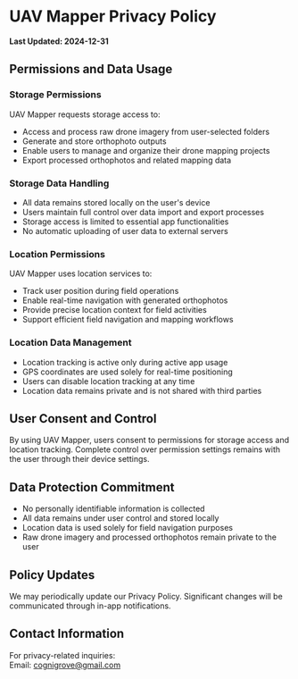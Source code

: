 # UAV Mapper Privacy Policy

**Last Updated: 2024-12-31**

## Permissions and Data Usage

### Storage Permissions
UAV Mapper requests storage access to:
* Access and process raw drone imagery from user-selected folders
* Generate and store orthophoto outputs
* Enable users to manage and organize their drone mapping projects
* Export processed orthophotos and related mapping data

### Storage Data Handling
* All data remains stored locally on the user's device
* Users maintain full control over data import and export processes
* Storage access is limited to essential app functionalities
* No automatic uploading of user data to external servers

### Location Permissions
UAV Mapper uses location services to:
* Track user position during field operations
* Enable real-time navigation with generated orthophotos
* Provide precise location context for field activities
* Support efficient field navigation and mapping workflows

### Location Data Management
* Location tracking is active only during active app usage
* GPS coordinates are used solely for real-time positioning
* Users can disable location tracking at any time
* Location data remains private and is not shared with third parties

## User Consent and Control

By using UAV Mapper, users consent to permissions for storage access and location tracking. Complete control over permission settings remains with the user through their device settings.

## Data Protection Commitment

* No personally identifiable information is collected
* All data remains under user control and stored locally
* Location data is used solely for field navigation purposes
* Raw drone imagery and processed orthophotos remain private to the user

## Policy Updates

We may periodically update our Privacy Policy. Significant changes will be communicated through in-app notifications.

## Contact Information

For privacy-related inquiries:  
Email: cognigrove@gmail.com
